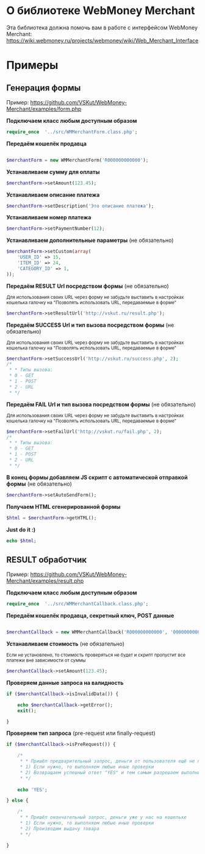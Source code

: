 # О библиотеке WebMoney Merchant

Эта библиотека должна помочь вам в работе с интерфейсом WebMoney Merchant: https://wiki.webmoney.ru/projects/webmoney/wiki/Web_Merchant_Interface

# Примеры

## Генерация формы

Пример: https://github.com/VSKut/WebMoney-Merchant/examples/form.php

**Подключаем класс любым доступным образом**
```php
require_once  '../src/WMMerchantForm.class.php';
```

**Передаём кошелёк продавца**
```php

$merchantForm = new WMMerchantForm('R000000000000');
```

**Устанавливаем сумму для оплаты**
```php
$merchantForm->setAmount(123.45);
```

**Устанавливаем описание платежа**
```php
$merchantForm->setDescription('Это описание платежа');
```

**Устанавливаем номер платежа**
```php
$merchantForm->setPaymentNumber(12);
```

**Устанавливаем дополнительные параметры** (не обязательно)
```php
$merchantForm->setCustom(array(
    'USER_ID' => 15,
    'ITEM_ID' => 24,
    'CATEGORY_ID' => 1,
));
```

**Передаём RESULT Url посредством формы** (не обязательно)

<small>Для использования своих URL через форму не забудьте выставить в настройках кошелька галочку на "Позволять использовать URL, передаваемые в форме"</small>
```php
$merchantForm->setResultUrl('http://vskut.ru/result.php');
```

**Передаём SUCCESS Url и тип вызова посредством формы** (не обязательно)

<small>Для использования своих URL через форму не забудьте выставить в настройках кошелька галочку на "Позволять использовать URL, передаваемые в форме"</small>
```php
$merchantForm->setSuccessUrl('http://vskut.ru/success.php', 2);
/*
 * * Типы вызова:
 * 0 - GET
 * 1 - POST
 * 2 - URL
 * */
```

**Передаём FAIL Url и тип вызова посредством формы** (не обязательно)

<small>Для использования своих URL через форму не забудьте выставить в настройках кошелька галочку на "Позволять использовать URL, передаваемые в форме"</small>
```php
$merchantForm->setFailUrl('http://vskut.ru/fail.php', 2);
/*
 * * Типы вызова:
 * 0 - GET
 * 1 - POST
 * 2 - URL
 * */

```

**В конец формы добавляем JS скрипт с автоматической отправкой формы** (не обязательно)
```php
$merchantForm->setAutoSendForm();
```

**Получаем HTML сгенерированной формы**
```php
$html = $merchantForm->getHTML();
```

**Just do it :)**
```php
echo $html;
```


## RESULT обработчик

Пример: https://github.com/VSKut/WebMoney-Merchant/examples/result.php

**Подключаем класс любым доступным образом**
```php
require_once  '../src/WMMerchantCallback.class.php';
```

**Передаём кошелёк продавца, секретный ключ, POST данные**
```php

$merchantCallback = new WMMerchantCallback('R000000000000', '000000000000000', $_POST);
```


**Устанавливаем стоимость** (не обязательно)

<small>Если не установлено, то стоимость проверяться не будет и скрипт пропустит все платежи вне зависимости от суммы</small>
```php
$merchantCallback->setAmount(123.45);
```

**Проверяем данные запроса на валидность**
```php
if ($merchantCallback->isInvalidData()) {

    echo $merchantCallback->getError();
    exit();

}
```

**Проверяем тип запроса** (pre-request или finally-request)
```php
if ($merchantCallback->isPreRequest()) {

    /*
     * * Пришёл предварительный запрос, деньги от пользователя ещё не переведены
     * 1) Если нужно, то выполняем любые иные проверки
     * 2) Возвращаем успешный ответ "YES" и тем самым разрешаем выполнить запрос
     * */
     
    echo 'YES';

} else {

    /*
     * * Пришёл окончательный запрос, деньги уже у нас на кошельке
     * 1) Если нужно, то выполняем любые иные проверки
     * 2) Производим выдачу товара
     * */

}
```